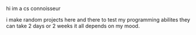 hi im a cs connoisseur

i make random projects here and there to test my programming abilites
they can take 2 days or 2 weeks it all depends on my mood.

